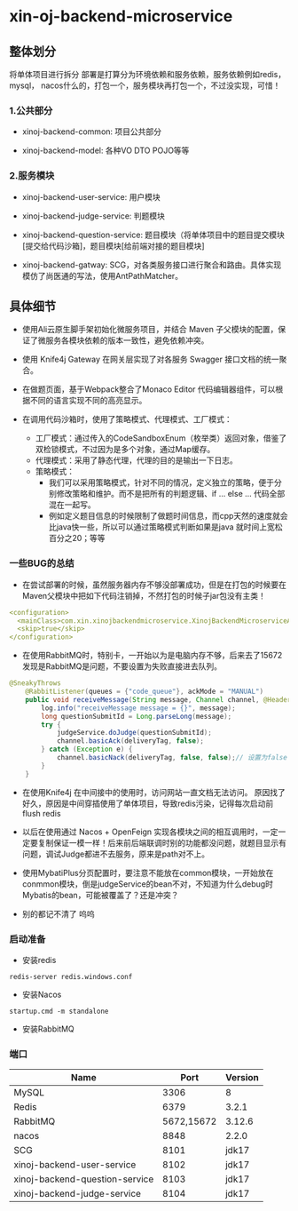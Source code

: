 # xin-oj-backend-microservice

## 整体划分
将单体项目进行拆分
部署是打算分为环境依赖和服务依赖，服务依赖例如redis， mysql， nacos什么的，打包一个，服务模块再打包一个，不过没实现，可惜！
### 1.公共部分
- xinoj-backend-common: 项目公共部分

- xinoj-backend-model: 各种VO DTO POJO等等

### 2.服务模块
- xinoj-backend-user-service: 用户模块

- xinoj-backend-judge-service: 判题模块

- xinoj-backend-question-service: 题目模块（将单体项目中的题目提交模块[提交给代码沙箱]，题目模块[给前端对接的题目模块]

- xinoj-backend-gatway: SCG，对各类服务接口进行聚合和路由。具体实现模仿了尚医通的写法，使用AntPathMatcher。



## 具体细节
- 使用Ali云原生脚手架初始化微服务项目，并结合 Maven 子父模块的配置，保证了微服务各模块依赖的版本一致性，避免依赖冲突。

- 使用 Knife4j Gateway 在网关层实现了对各服务 Swagger 接口文档的统一聚合。

- 在做题页面，基于Webpack整合了Monaco Editor 代码编辑器组件，可以根据不同的语言实现不同的高亮显示。

- 在调用代码沙箱时，使用了策略模式、代理模式、工厂模式：
  - 工厂模式：通过传入的CodeSandboxEnum（枚举类）返回对象，借鉴了双检锁模式，不过因为是多个对象，通过Map缓存。
  - 代理模式：采用了静态代理，代理的目的是输出一下日志。
  - 策略模式：
    - 我们可以采用策略模式，针对不同的情况，定义独立的策略，便于分别修改策略和维护。而不是把所有的判题逻辑、if ... else ... 代码全部混在一起写。
    - 例如定义题目信息的时候限制了做题时间信息，而cpp天然的速度就会比java快一些，所以可以通过策略模式判断如果是java 就时间上宽松百分之20；等等



### 一些BUG的总结
- 在尝试部署的时候，虽然服务器内存不够没部署成功，但是在打包的时候要在Maven父模块中把如下代码注销掉，不然打包的时候子jar包没有主类！
```yaml
<configuration>
  <mainClass>com.xin.xinojbackendmicroservice.XinojBackendMicroserviceApplication</mainClass>
  <skip>true</skip>
</configuration>
```
- 在使用RabbitMQ时，特别卡，一开始以为是电脑内存不够，后来去了15672发现是RabbitMQ是问题，不要设置为失败直接进去队列。
```java
@SneakyThrows
    @RabbitListener(queues = {"code_queue"}, ackMode = "MANUAL")
    public void receiveMessage(String message, Channel channel, @Header(AmqpHeaders.DELIVERY_TAG) long deliveryTag) {
        log.info("receiveMessage message = {}", message);
        long questionSubmitId = Long.parseLong(message);
        try {
            judgeService.doJudge(questionSubmitId);
            channel.basicAck(deliveryTag, false);
        } catch (Exception e) {
            channel.basicNack(deliveryTag, false, false);// 设置为false
        }
    }
```

- 在使用Knife4j 在中间接中的使用时，访问网站一直文档无法访问。
原因找了好久，原因是中间穿插使用了单体项目，导致redis污染，记得每次启动前flush redis

-  以后在使用通过 Nacos + OpenFeign 实现各模块之间的相互调用时，一定一定要复制保证一模一样！后来前后端联调时别的功能都没问题，就题目显示有问题，调试Judge都进不去服务，原来是path对不上。

- 使用MybatiPlus分页配置时，要注意不能放在common模块，一开始放在conmmon模块，倒是judgeService的bean不对，不知道为什么debug时Mybatis的bean，可能被覆盖了？还是冲突？
- 别的都记不清了 呜呜

### 启动准备
- 安装redis
```shell
redis-server redis.windows.conf
```
- 安装Nacos
```shell
startup.cmd -m standalone
```
- 安装RabbitMQ

### 端口
| Name                           | Port       | Version |
|--------------------------------|------------|---------|
| MySQL                          | 3306       | 8       |
| Redis                          | 6379       | 3.2.1   |
| RabbitMQ                       | 5672,15672 | 3.12.6  |
| nacos                          | 8848       | 2.2.0   |
| SCG                            | 8101       | jdk17   |
| xinoj-backend-user-service     | 8102       | jdk17   |
| xinoj-backend-question-service | 8103       | jdk17   |
| xinoj-backend-judge-service    | 8104       | jdk17   |


